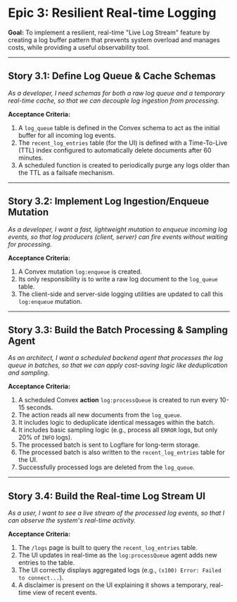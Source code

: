 # Epic 3: Resilient Real-time Logging

**Goal:** To implement a resilient, real-time "Live Log Stream" feature by creating a log buffer pattern that prevents system overload and manages costs, while providing a useful observability tool.

---
## Story 3.1: Define Log Queue & Cache Schemas
*As a developer, I need schemas for both a raw log queue and a temporary real-time cache, so that we can decouple log ingestion from processing.*

**Acceptance Criteria:**
1.  A `log_queue` table is defined in the Convex schema to act as the initial buffer for all incoming log events.
2.  The `recent_log_entries` table (for the UI) is defined with a Time-To-Live (TTL) index configured to automatically delete documents after 60 minutes.
3.  A scheduled function is created to periodically purge any logs older than the TTL as a failsafe mechanism.

---
## Story 3.2: Implement Log Ingestion/Enqueue Mutation
*As a developer, I want a fast, lightweight mutation to enqueue incoming log events, so that log producers (client, server) can fire events without waiting for processing.*

**Acceptance Criteria:**
1.  A Convex mutation `log:enqueue` is created.
2.  Its only responsibility is to write a raw log document to the `log_queue` table.
3.  The client-side and server-side logging utilities are updated to call this `log:enqueue` mutation.

---
## Story 3.3: Build the Batch Processing & Sampling Agent
*As an architect, I want a scheduled backend agent that processes the log queue in batches, so that we can apply cost-saving logic like deduplication and sampling.*

**Acceptance Criteria:**
1.  A scheduled Convex **action** `log:processQueue` is created to run every 10-15 seconds.
2.  The action reads all new documents from the `log_queue`.
3.  It includes logic to deduplicate identical messages within the batch.
4.  It includes basic sampling logic (e.g., process all `ERROR` logs, but only 20% of `INFO` logs).
5.  The processed batch is sent to Logflare for long-term storage.
6.  The processed batch is also written to the `recent_log_entries` table for the UI.
7.  Successfully processed logs are deleted from the `log_queue`.

---
## Story 3.4: Build the Real-time Log Stream UI
*As a user, I want to see a live stream of the *processed* log events, so that I can observe the system's real-time activity.*

**Acceptance Criteria:**
1.  The `/logs` page is built to query the `recent_log_entries` table.
2.  The UI updates in real-time as the `log:processQueue` agent adds new entries to the table.
3.  The UI correctly displays aggregated logs (e.g., `(x100) Error: Failed to connect...`).
4.  A disclaimer is present on the UI explaining it shows a temporary, real-time view of recent events.